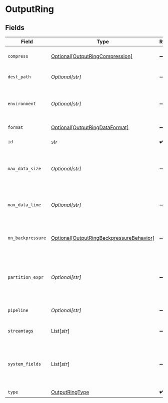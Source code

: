 # OutputRing


## Fields

| Field                                                                                                                            | Type                                                                                                                             | Required                                                                                                                         | Description                                                                                                                      |
| -------------------------------------------------------------------------------------------------------------------------------- | -------------------------------------------------------------------------------------------------------------------------------- | -------------------------------------------------------------------------------------------------------------------------------- | -------------------------------------------------------------------------------------------------------------------------------- |
| `compress`                                                                                                                       | [Optional[OutputRingCompression]](../../models/shared/outputringcompression.md)                                                  | :heavy_minus_sign:                                                                                                               | Select data compression format. Optional.                                                                                        |
| `dest_path`                                                                                                                      | *Optional[str]*                                                                                                                  | :heavy_minus_sign:                                                                                                               | Path to use to write metrics. Defaults to $CRIBL_HOME/state/<id>                                                                 |
| `environment`                                                                                                                    | *Optional[str]*                                                                                                                  | :heavy_minus_sign:                                                                                                               | Optionally, enable this config only on a specified Git branch. If empty, will be enabled everywhere.                             |
| `format`                                                                                                                         | [Optional[OutputRingDataFormat]](../../models/shared/outputringdataformat.md)                                                    | :heavy_minus_sign:                                                                                                               | Format of the output data.                                                                                                       |
| `id`                                                                                                                             | *str*                                                                                                                            | :heavy_check_mark:                                                                                                               | Unique ID for this output                                                                                                        |
| `max_data_size`                                                                                                                  | *Optional[str]*                                                                                                                  | :heavy_minus_sign:                                                                                                               | Maximum disk space allowed to be consumed (e.g., 420MB or 4GB). Once reached, older data will be deleted.                        |
| `max_data_time`                                                                                                                  | *Optional[str]*                                                                                                                  | :heavy_minus_sign:                                                                                                               | Maximum amount of time to retain data (e.g., 2h or 4d). Once reached, older data will be deleted.                                |
| `on_backpressure`                                                                                                                | [Optional[OutputRingBackpressureBehavior]](../../models/shared/outputringbackpressurebehavior.md)                                | :heavy_minus_sign:                                                                                                               | Whether to block or drop events when all receivers are exerting backpressure.                                                    |
| `partition_expr`                                                                                                                 | *Optional[str]*                                                                                                                  | :heavy_minus_sign:                                                                                                               | JS expression to define how files are partitioned and organized. If left blank, Cribl Stream will fallback on event.__partition. |
| `pipeline`                                                                                                                       | *Optional[str]*                                                                                                                  | :heavy_minus_sign:                                                                                                               | Pipeline to process data before sending out to this output.                                                                      |
| `streamtags`                                                                                                                     | List[*str*]                                                                                                                      | :heavy_minus_sign:                                                                                                               | Add tags for filtering and grouping in @{product}.                                                                               |
| `system_fields`                                                                                                                  | List[*str*]                                                                                                                      | :heavy_minus_sign:                                                                                                               | Set of fields to automatically add to events using this output. E.g.: cribl_pipe, c*. Wildcards supported.                       |
| `type`                                                                                                                           | [OutputRingType](../../models/shared/outputringtype.md)                                                                          | :heavy_check_mark:                                                                                                               | N/A                                                                                                                              |